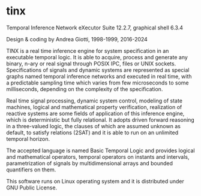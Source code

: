 # tinx
Temporal Inference Network eXecutor Suite 12.2.7, graphical shell 6.3.4

Design & coding by Andrea Giotti, 1998-1999, 2016-2024

TINX is a real time inference engine for system specification in an executable temporal logic. It is able to acquire, process and generate any binary, n-ary or real signal through POSIX
IPC, files or UNIX sockets. Specifications of signals and dynamic systems are represented as special graphs named temporal inference networks and executed in real time, with a
predictable sampling time which varies from few microseconds to some milliseconds, depending on the complexity of the specification.

Real time signal processing, dynamic system control, modeling of state machines, logical and mathematical property verification, realization of reactive systems are some fields of
application of this inference engine, which is deterministic but fully relational. It adopts driven forward reasoning in a three-valued logic, the clauses of which are assumed unknown
as default, to satisfy relations (2SAT) and it is able to run on an unlimited temporal horizon.

The accepted language is named Basic Temporal Logic and provides logical and mathematical operators, temporal operators on instants and intervals, parametrization of signals by
multidimensional arrays and bounded quantifiers on them.

This software runs on Linux operating system and it is distributed under GNU Public License.

